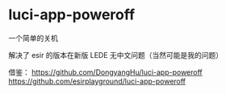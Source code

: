 # luci-app-poweroff

一个简单的关机

解决了 esir 的版本在新版 LEDE 无中文问题（当然可能是我的问题）

借鉴：
https://github.com/DongyangHu/luci-app-poweroff
https://github.com/esirplayground/luci-app-poweroff
